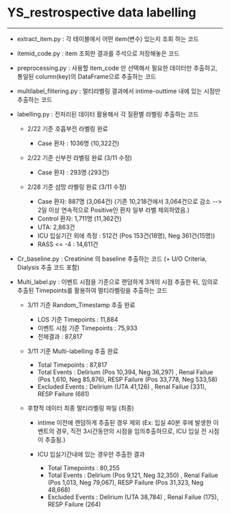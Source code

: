 # YS_restrospective data labelling

----

* extract_item.py : 각 테이블에서 어떤 item(변수) 있는지 조회 하는 코드

* itemid_code.py : item 조회한 결과를 주석으로 저장해놓은 코드

* preprocessing.py : 사용할 item_code 만 선택해서 필요한 데이터만 추출하고, 통일된 column(key)의 DataFrame으로 추출하는 코드

* multilabel_filtering.py : 멀티라벨링 결과에서 intime-outtime 내에 있는 시점만 추출하는 코드

* labelling.py : 전처리된 데이터 활용해서 각 질환별 라벨링 추출하는 코드 
  - 2/22 기준 호흡부전 라벨링 완료

      - Case 환자 : 1036명 (10,322건)

  - 2/22 기준 신부전 라벨링 완료  (3/11 수정)

      - Case 환자 : 293명 (293건)


  - 2/28 기준 섬망 라벨링 완료 (3/11 수정)
  
      - Case 환자: 887명 (3,064건)  (기존 10,218건에서 3,064건으로 감소 --> 2일 이상 연속적으로 Positive인 환자 일부 라벨 제외하였음.) 
      - Control 환자: 1,711명 (11,362건)
      - UTA: 2,863건
      - ICU 입실기간 외에 측정 : 512건 (Pos 153건(18명), Neg 361건(15명))
      - RASS <= -4 : 14,611건

* Cr_baseline.py : Creatinine 의 baseline 추출하는 코드 (+ U/O Criteria, Dialysis 추출 코드 포함)

* Multi_label.py : 이벤트 시점을 기준으로 랜덤하게 3개의 시점 추출한 뒤, 임의로 추출된 Timepoints를 활용하여 멀티라벨링을 추출하는 코드

  - 3/11 기준 Random_Timestamp 추출 완료
  
      - LOS 기준 Timepoints : 11,884
      - 이벤트 시점 기준 Timepoints : 75,933
      - 전체결과 : 87,817 
      
  - 3/11 기준 Multi-labelling 추출 완료

      - Total Timepoints : 87,817
      - Total Events : Delirium (Pos 10,394, Neg 36,297) , Renal Failue (Pos 1,610, Neg 85,876), RESP Failure (Pos 33,778, Neg 533,58)
      - Excluded Events : Delirium (UTA 41,126) , Renal Failue (331), RESP Failure (681)


  - 후향적 데이터 최종 멀티라벨링 파일 (최종)

      - intime 이전에 랜덤하게 추출된 경우 제외 (Ex: 입실 40분 후에 발생한 이벤트의 경우, 직전 3시간동안의 시점을 임의추출하므로, ICU 입실 전 시점이 추출됨.)
      - ICU 입실기간내에 있는 경우만 추출한 결과
          
         - Total Timepoints : 80,255
         - Total Events : Delirium (Pos 9,121, Neg 32,350) , Renal Failue (Pos 1,013, Neg 79,067), RESP Failure (Pos 31,323, Neg 48,668)
         - Excluded Events : Delirium (UTA 38,784) , Renal Failue (175), RESP Failure (264)

